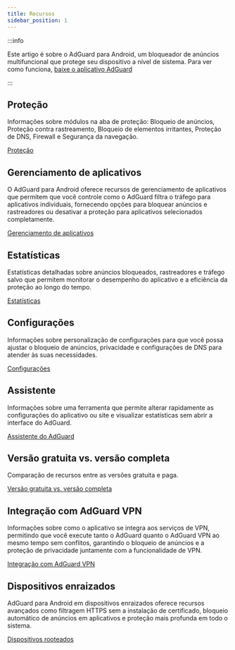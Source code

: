 ```yaml
---
title: Recursos
sidebar_position: 1
---
```


:::info

Este artigo é sobre o AdGuard para Android, um bloqueador de anúncios multifuncional que protege seu dispositivo a nível de sistema. Para ver como funciona, [baixe o aplicativo AdGuard](https://agrd.io/download-kb-adblock)

:::

## Proteção

Informações sobre módulos na aba de proteção: Bloqueio de anúncios, Proteção contra rastreamento, Bloqueio de elementos irritantes, Proteção de DNS, Firewall e Segurança da navegação.

[Proteção](/adguard-for-android/features/protection/protection.md)

## Gerenciamento de aplicativos

O AdGuard para Android oferece recursos de gerenciamento de aplicativos que permitem que você controle como o AdGuard filtra o tráfego para aplicativos individuais, fornecendo opções para bloquear anúncios e rastreadores ou desativar a proteção para aplicativos selecionados completamente.

[Gerenciamento de aplicativos](/adguard-for-android/features/app-management.md)

## Estatísticas

Estatísticas detalhadas sobre anúncios bloqueados, rastreadores e tráfego salvo que permitem monitorar o desempenho do aplicativo e a eficiência da proteção ao longo do tempo.

[Estatísticas](/adguard-for-android/features/statistics.md)

## Configurações

Informações sobre personalização de configurações para que você possa ajustar o bloqueio de anúncios, privacidade e configurações de DNS para atender às suas necessidades.

[Configurações](/adguard-for-android/features/settings.md)

## Assistente

Informações sobre uma ferramenta que permite alterar rapidamente as configurações do aplicativo ou site e visualizar estatísticas sem abrir a interface do AdGuard.

[Assistente do AdGuard](/adguard-for-android/features/assistant.md)

## Versão gratuita vs. versão completa

Comparação de recursos entre as versões gratuita e paga.

[Versão gratuita vs. versão completa](/adguard-for-android/features/free-vs-full.mdx)

## Integração com AdGuard VPN

Informações sobre como o aplicativo se integra aos serviços de VPN, permitindo que você execute tanto o AdGuard quanto o AdGuard VPN ao mesmo tempo sem conflitos, garantindo o bloqueio de anúncios e a proteção de privacidade juntamente com a funcionalidade de VPN.

[Integração com AdGuard VPN](/adguard-for-android/features/integration-with-vpn.md)

## Dispositivos enraizados

AdGuard para Android em dispositivos enraizados oferece recursos avançados como filtragem HTTPS sem a instalação de certificado, bloqueio automático de anúncios em aplicativos e proteção mais profunda em todo o sistema.

[Dispositivos rooteados](/adguard-for-android/features/rooted.md)
